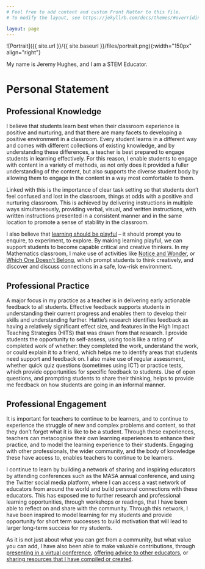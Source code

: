 ```yaml
---
# Feel free to add content and custom Front Matter to this file.
# To modify the layout, see https://jekyllrb.com/docs/themes/#overriding-theme-defaults

layout: page
---
```

![Portrait]({{ site.url }}/{{ site.baseurl }}/files/portrait.png){:width="150px" align="right"} 

My name is Jeremy Hughes, and I am a STEM Educator.

# Personal Statement

## Professional Knowledge
I believe that students learn best when their classroom experience is positive and nurturing, and that there are many facets to developing a positive environment in a classroom. Every student learns in a different way and comes with different collections of existing knowledge, and by understanding these differences, a teacher is best prepared to engage students in learning effectively. For this reason, I enable students to engage with content in a variety of methods, as not only does it provided a fuller understanding of the content, but also supports the diverse student body by allowing them to engage in the content in a way most comfortable to them. 

Linked with this is the importance of clear task setting so that students don’t feel confused and lost in the classroom, things at odds with a positive and nurturing classroom. This is achieved by delivering instructions in multiple ways simultaneously, providing verbal, visual, and written instructions, with written instructions presented in a consistent manner and in the same location to promote a sense of stability in the classroom.

I also believe that [learning should be playful](https://www.jeremyinstem.com/mfvc/) – it should prompt you to enquire, to experiment, to explore. By making learning playful, we can support students to become capable critical and creative thinkers.  In my Mathematics classroom, I make use of activities like [Notice and Wonder](https://www.nctm.org/mathforum/), or [Which One Doesn’t Belong](http://wodb.ca/), which prompt students to think creatively, and discover and discuss connections in a safe, low-risk environment.


## Professional Practice
A major focus in my practice as a teacher is in delivering early actionable feedback to all students. Effective feedback supports students in understanding their current progress and enables them to develop their skills and understanding further. Hattie’s research identifies feedback as having a relatively significant effect size, and features in the High Impact Teaching Strategies (HITS) that was drawn from that research. I provide students the opportunity to self-assess, using tools like a rating of completed work of whether: they completed the work, understand the work, or could explain it to a friend, which helps me to identify areas that students need support and feedback on. I also make use of regular assessment, whether quick quiz questions (sometimes using ICT) or practice tests, which provide opportunities for specific feedback to students. Use of open questions, and prompting students to share their thinking, helps to provide me feedback on how students are going in an informal manner.

## Professional Engagement
It is important for teachers to continue to be learners, and to continue to experience the struggle of new and complex problems and content, so that they don’t forget what it is like to be a student. Through these experiences, teachers can metacognise their own learning experiences to enhance their practice, and to model the learning experience to their students. Engaging with other professionals, the wider community, and the body of knowledge these have access to, enables teachers to continue to be learners. 

I continue to learn by building a network of sharing and inspiring educators by attending conferences such as the MASA annual conference, and using the Twitter social media platform, where I can access a vast network of educators from around the world and build personal connections with these educators. This has exposed me to further research and professional learning opportunities, through workshops or readings, that I have been able to reflect on and share with the community. Through this network, I have been inspired to model learning for my students and provide opportunity for short term successes to build motivation that will lead to larger long-term success for my students. 

As it is not just about what you can get from a community, but what value you can add, I have also been able to make valuable contributions, through [presenting in a virtual conference](https://www.jeremyinstem.com/mfvc/), [offering advice to other educators](https://twitter.com/ashola24/status/1021335334401921024), or [sharing resources that I have compiled or created](https://www.jeremyinstem.com/100factorial/).
